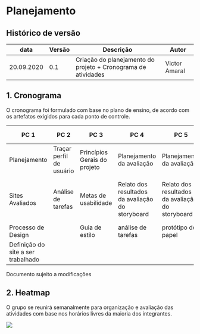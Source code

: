 # Planejamento

## Histórico de versão

|data|Versão|Descrição|Autor|
|----|------|---------|-----|
|20.09.2020|0.1|Criação do planejamento do projeto + Cronograma de atividades| Victor Amaral

## 1. Cronograma

O cronograma foi formulado com base no plano de ensino, de acordo com os artefatos exigidos para cada ponto de controle. 

|PC 1|PC 2|PC 3|PC 4|PC 5|PC 6| Entrega Final|
|-------|-------|-------|-------|-------|-------|-|
|Planejamento| Traçar perfil de usuário| Princípios Gerais do projeto| Planejamento da avaliação| Planejamento da avaliação| Planejamento da avaliação|
|Sites Avaliados| Análise de tarefas| Metas de usabilidade|Relato dos resultados da avaliação do storyboard|Relato dos resultados da avaliação do storyboard|Relato dos resultados da avaliação do protótipo de alta fidelidade|
|Processo de Design| |Guia de estilo| análise de tarefas| protótipo de papel|
|Definição do site a ser trabalhado| |

Documento sujeito a modificações

## 2. Heatmap

O grupo se reunirá semanalmente para organização e avaliação das atividades com base nos horários livres da maioria dos integrantes.

![](https://i.imgur.com/hi0Texo.png)
